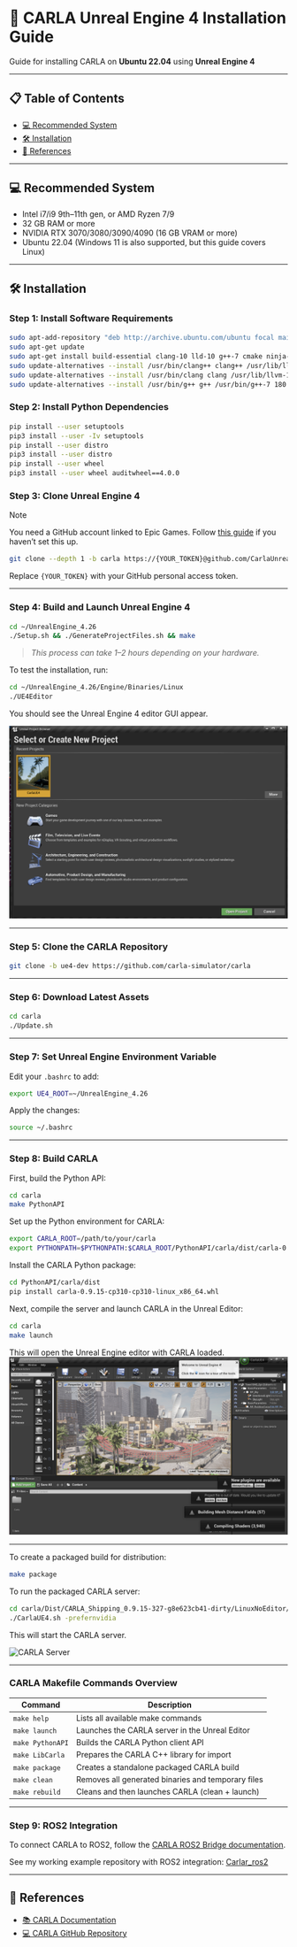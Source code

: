 # 🚗 CARLA Unreal Engine 4 Installation Guide

Guide for installing CARLA on **Ubuntu 22.04** using **Unreal Engine 4**

---

## 📋 Table of Contents

* [💻 Recommended System](#-recommended-system)
* [🛠️ Installation](#-installation)
* [🔗 References](#-references)

---

## 💻 Recommended System

* Intel i7/i9 9th–11th gen, or AMD Ryzen 7/9
* 32 GB RAM or more
* NVIDIA RTX 3070/3080/3090/4090 (16 GB VRAM or more)
* Ubuntu 22.04 (Windows 11 is also supported, but this guide covers Linux)

---

## 🛠️ Installation

### **Step 1: Install Software Requirements**

```bash
sudo apt-add-repository "deb http://archive.ubuntu.com/ubuntu focal main universe"
sudo apt-get update
sudo apt-get install build-essential clang-10 lld-10 g++-7 cmake ninja-build libvulkan1 python python3 python3-dev python3-pip libpng-dev libtiff5-dev libjpeg-dev tzdata sed curl unzip autoconf libtool rsync libxml2-dev git git-lfs
sudo update-alternatives --install /usr/bin/clang++ clang++ /usr/lib/llvm-10/bin/clang++ 180
sudo update-alternatives --install /usr/bin/clang clang /usr/lib/llvm-10/bin/clang 180
sudo update-alternatives --install /usr/bin/g++ g++ /usr/bin/g++-7 180
```

### **Step 2: Install Python Dependencies**

```bash
pip install --user setuptools
pip3 install --user -Iv setuptools
pip install --user distro
pip3 install --user distro
pip install --user wheel
pip3 install --user wheel auditwheel==4.0.0
```

### **Step 3: Clone Unreal Engine 4**

> [!NOTE]
> You need a GitHub account linked to Epic Games. Follow [this guide](https://www.unrealengine.com/en-US/ue-on-github) if you haven’t set this up.

```bash
git clone --depth 1 -b carla https://{YOUR_TOKEN}@github.com/CarlaUnreal/UnrealEngine.git ~/UnrealEngine_4.26
```

Replace `{YOUR_TOKEN}` with your GitHub personal access token.

---

### **Step 4: Build and Launch Unreal Engine 4**

```bash
cd ~/UnrealEngine_4.26
./Setup.sh && ./GenerateProjectFiles.sh && make
```

> *This process can take 1–2 hours depending on your hardware.*

To test the installation, run:

```bash
cd ~/UnrealEngine_4.26/Engine/Binaries/Linux
./UE4Editor
```

You should see the Unreal Engine 4 editor GUI appear.

![Unreal Engine 4 Editor](./images/unreal4.png)

---

### **Step 5: Clone the CARLA Repository**

```bash
git clone -b ue4-dev https://github.com/carla-simulator/carla
```

---

### **Step 6: Download Latest Assets**

```bash
cd carla
./Update.sh
```

---

### **Step 7: Set Unreal Engine Environment Variable**

Edit your `.bashrc` to add:

```bash
export UE4_ROOT=~/UnrealEngine_4.26
```

Apply the changes:

```bash
source ~/.bashrc
```

---

### **Step 8: Build CARLA**

First, build the Python API:

```bash
cd carla
make PythonAPI
```

Set up the Python environment for CARLA:

```bash
export CARLA_ROOT=/path/to/your/carla
export PYTHONPATH=$PYTHONPATH:$CARLA_ROOT/PythonAPI/carla/dist/carla-0.9.15-py3.10-linux-x86_64.egg:$CARLA_ROOT/PythonAPI/carla
```

Install the CARLA Python package:

```bash
cd PythonAPI/carla/dist
pip install carla-0.9.15-cp310-cp310-linux_x86_64.whl
```

Next, compile the server and launch CARLA in the Unreal Editor:

```bash
cd carla
make launch
```
This will open the Unreal Engine editor with CARLA loaded.
![CARLA Unreal Editor](./images/carlar_unreal4.png)

---

To create a packaged build for distribution:

```bash
make package
```

To run the packaged CARLA server:

```bash
cd carla/Dist/CARLA_Shipping_0.9.15-327-g8e623cb41-dirty/LinuxNoEditor/
./CarlaUE4.sh -prefernvidia
```
This will start the CARLA server.

![CARLA Server](./images/carlar_ue4_package.png)


---

### **CARLA Makefile Commands Overview**

| Command          | Description                                        |
| ---------------- | -------------------------------------------------- |
| `make help`      | Lists all available make commands                  |
| `make launch`    | Launches the CARLA server in the Unreal Editor     |
| `make PythonAPI` | Builds the CARLA Python client API                 |
| `make LibCarla`  | Prepares the CARLA C++ library for import          |
| `make package`   | Creates a standalone packaged CARLA build          |
| `make clean`     | Removes all generated binaries and temporary files |
| `make rebuild`   | Cleans and then launches CARLA (clean + launch)    |

---

### **Step 9: ROS2 Integration**

To connect CARLA to ROS2, follow the [CARLA ROS2 Bridge documentation](https://carla.readthedocs.io/en/latest/ros2_bridge/).

See my working example repository with ROS2 integration: [Carlar\_ros2](https://github.com/peeradonmoke2002/Carlar_ros2.git)

---

## 🔗 References

* [📚 CARLA Documentation](https://carla.readthedocs.io/en/latest/)
* [💻 CARLA GitHub Repository](https://github.com/carla-simulator/carla)



